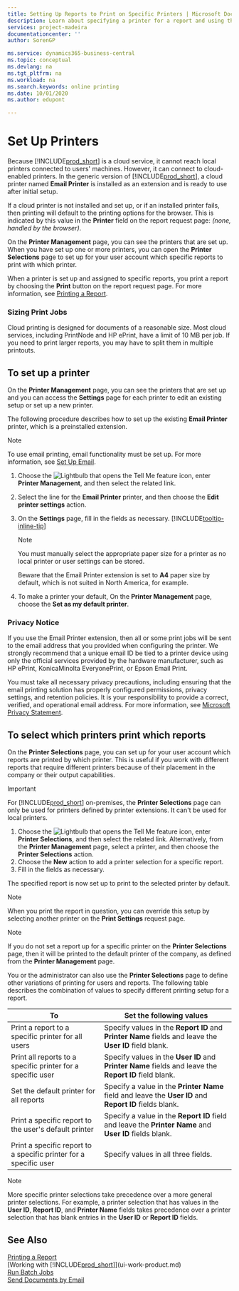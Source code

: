 ```yaml
---
title: Setting Up Reports to Print on Specific Printers | Microsoft Docs
description: Learn about specifying a printer for a report and using the Printer Selections page.
services: project-madeira
documentationcenter: ''
author: SorenGP

ms.service: dynamics365-business-central
ms.topic: conceptual
ms.devlang: na
ms.tgt_pltfrm: na
ms.workload: na
ms.search.keywords: online printing
ms.date: 10/01/2020
ms.author: edupont

---
```

# Set Up Printers
Because [!INCLUDE[prod_short](includes/prod_short.md)] is a cloud service, it cannot reach local printers connected to users' machines. However, it can connect to cloud-enabled printers. In the generic version of [!INCLUDE[prod_short](includes/prod_short.md)], a cloud printer named **Email Printer** is installed as an extension and is ready to use after initial setup.

If a cloud printer is not installed and set up, or if an installed printer fails, then printing will default to the printing options for the browser. This is indicated by this value in the **Printer** field on the report request page: *(none, handled by the browser)*.

On the **Printer Management** page, you can see the printers that are set up. When you have set up one or more printers, you can open the **Printer Selections** page to set up for your user account which specific reports to print with which printer.

When a printer is set up and assigned to specific reports, you print a report by choosing the **Print** button on the report request page. For more information, see [Printing a Report](ui-work-report.md#PrintReport).

### Sizing Print Jobs
Cloud printing is designed for documents of a reasonable size. Most cloud services, including PrintNode and HP ePrint, have a limit of 10 MB per job. If you need to print larger reports, you may have to split them in multiple printouts.

## To set up a printer
On the **Printer Management** page, you can see the printers that are set up and you can access the **Settings** page for each printer to edit an existing setup or set up a new printer.

The following procedure describes how to set up the existing **Email Printer** printer, which is a preinstalled extension.

> [!NOTE]
> To use email printing, email functionality must be set up. For more information, see [Set Up Email](admin-how-setup-email.md).

1. Choose the ![Lightbulb that opens the Tell Me feature](media/ui-search/search_small.png "Tell me what you want to do") icon, enter **Printer Management**, and then select the related link.
2. Select the line for the **Email Printer** printer, and then choose the **Edit printer settings** action.
3. On the **Settings** page, fill in the fields as necessary. [!INCLUDE[tooltip-inline-tip](includes/tooltip-inline-tip_md.md)]

    > [!NOTE]
    > You must manually select the appropriate paper size for a printer as no local printer or user settings can be stored.
    >
    > Beware that the Email Printer extension is set to **A4** paper size by default, which is not suited in North America, for example.
4. To make a printer your default, On the **Printer Management** page, choose the **Set as my default printer**.

### Privacy Notice
If you use the Email Printer extension, then all or some print jobs will be sent to the email address that you provided when configuring the printer. We strongly recommend that a unique email ID be tied to a printer device using only the official services provided by the hardware manufacturer, such as HP ePrint, KonicaMinolta EveryonePrint, or Epson Email Print.

You must take all necessary privacy precautions, including ensuring that the email printing solution has properly configured permissions, privacy settings, and retention policies. It is your responsibility to provide a correct, verified, and operational email address. For more information, see [Microsoft Privacy Statement](https://privacy.microsoft.com/en-us/privacystatement).

## To select which printers print which reports

On the **Printer Selections** page, you can set up for your user account which reports are printed by which printer. This is useful if you work with different reports that require different printers because of their placement in the company or their output capabilities.

> [!IMPORTANT]
> For [!INCLUDE[prod_short](includes/prod_short.md)] on-premises, the **Printer Selections** page can only be used for printers defined by printer extensions. It can't be used for local printers.

1. Choose the ![Lightbulb that opens the Tell Me feature](media/ui-search/search_small.png "Tell me what you want to do") icon, enter **Printer Selections**, and then select the related link. Alternatively, from the **Printer Management** page, select a printer, and then choose the **Printer Selections** action.
2. Choose the **New** action to add a printer selection for a specific report.
3. Fill in the fields as necessary.

The specified report is now set up to print to the selected printer by default.

> [!NOTE]
> When you print the report in question, you can override this setup by selecting another printer on the **Print Settings** request page.

> [!NOTE]
> If you do not set a report up for a specific printer on the **Printer Selections** page, then it will be printed to the default printer of the company, as defined from the **Printer Management** page.

You or the administrator can also use the **Printer Selections** page to define other variations of printing for users and reports. The following table describes the combination of values to specify different printing setup for a report.

|To                                                 |Set the following values                                             |
|---------------------------------------------------|---------------------------------------------------------------------|
|Print a report to a specific printer for all users |Specify values in the **Report ID** and **Printer Name** fields and leave the **User ID** field blank.|
|Print all reports to a specific printer for a specific user|Specify values in the **User ID** and **Printer Name** fields and leave the **Report ID** field blank.|
|Set the default printer for all reports|Specify a value in the **Printer Name** field and leave the **User ID** and **Report ID** fields blank.|
|Print a specific report to the user's default printer|Specify a value in the **Report ID** field and leave the **Printer Name** and **User ID** fields blank.|
|Print a specific report to a specific printer for a specific user|Specify values in all three fields.|

> [!NOTE]
> More specific printer selections take precedence over a more general printer selections. For example, a printer selection that has values in the **User ID**, **Report ID**, and **Printer Name** fields takes precedence over a printer selection that has blank entries in the **User ID** or **Report ID** fields.

## See Also
[Printing a Report](ui-work-report.md#PrintReport)  
[Working with [!INCLUDE[prod_short](includes/prod_short.md)]](ui-work-product.md)  
[Run Batch Jobs](ui-how-run-batch-jobs.md)  
[Send Documents by Email](ui-how-send-documents-email.md)  
